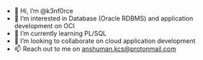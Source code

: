 - 👋 Hi, I’m @k3nf0rce
- 👀 I’m interested in Database (Oracle RDBMS) and application development on OCI
- 🌱 I’m currently learning PL/SQL
- 💞️ I’m looking to collaborate on cloud application development 
- 📫 Reach out to me on anshuman.kcs@protonmail.com

<!---
k3nf0rce/k3nf0rce is a ✨ special ✨ repository because its `README.md` (this file) appears on your GitHub profile.
You can click the Preview link to take a look at your changes.
--->
